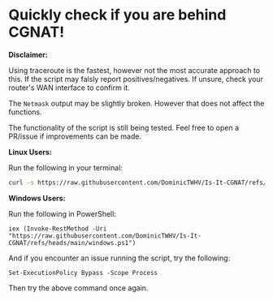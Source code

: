 # Quickly check if you are behind CGNAT!


**Disclaimer:**

Using traceroute is the fastest, however not the most accurate approach to this. If the script may falsly report positives/negatives. If unsure, check your router's WAN interface to confirm it.

The `Netmask` output may be slightly broken. However that does not affect the functions.

The functionality of the script is still being tested. Feel free to open a PR/issue if improvements can be made.

**Linux Users:**

Run the following in your terminal:

```bash
curl -s https://raw.githubusercontent.com/DominicTWHV/Is-It-CGNAT/refs/heads/main/linux.sh | bash
```

**Windows Users:**

Run the following in PowerShell:

```shell
iex (Invoke-RestMethod -Uri "https://raw.githubusercontent.com/DominicTWHV/Is-It-CGNAT/refs/heads/main/windows.ps1")
```

And if you encounter an issue running the script, try the following:

```shell
Set-ExecutionPolicy Bypass -Scope Process
```

Then try the above command once again.

